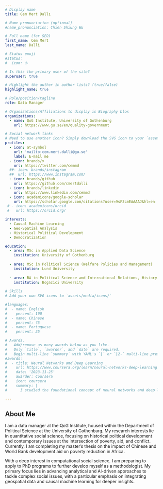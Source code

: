 ```yaml
---
# Display name
title: Cem Mert Dallı

# Name pronunciation (optional)
#name_pronunciation: Chien Shiung Wu

# Full name (for SEO)
first_name: Cem Mert
last_name: Dalli

# Status emoji
#status:
#  icon: ☕️

# Is this the primary user of the site?
superuser: true

# Highlight the author in author lists? (true/false)
highlight_name: true

# Role/position/tagline
role: Data Manager

# Organizations/Affiliations to display in Biography blox
organizations:
  - name: QoG Institute, University of Gothenburg
    url: https://www.gu.se/en/quality-government

# Social network links
# Need to use another icon? Simply download the SVG icon to your `assets/media/icons/` folder.
profiles:
  - icon: at-symbol
    url: 'mailto:cem.mert.dalli@gu.se'
    label: E-mail me
  - icon: brands/x
    url: https://twitter.com/cemmd
  ##- icon: brands/instagram
  ##  url: https://www.instagram.com/
  - icon: brands/github
    url: https://github.com/cmertdalli
  - icon: brands/linkedin
    url: https://www.linkedin.com/cemmd
  - icon: academicons/google-scholar
    url: https://scholar.google.com/citations?user=9sF3LmEAAAAJ&hl=en
 # - icon: academicons/orcid
 #   url: https://orcid.org/

interests:
  - Causal Machine Learning
  - Geo-Spatial Analysis
  - Historical Political Development
  - Democratization

education:
  - area: MSc in Applied Data Science
    institution: University of Gothenburg
  
  - area: MSc in Political Science (Welfare Policies and Management)
    institution: Lund University
   
  - area: BA in Political Science and International Relations, History
    institution: Bogazici University
 
# Skills
# Add your own SVG icons to `assets/media/icons/`

#languages:
#  - name: English
#    percent: 100
#  - name: Chinese
#    percent: 75
#  - name: Portuguese
#    percent: 25

# Awards.
#   Add/remove as many awards below as you like.
#   Only `title`, `awarder`, and `date` are required.
#   Begin multi-line `summary` with YAML's `|` or `|2-` multi-line prefix and indent 2 spaces below.
#awards:
#  - title: Neural Networks and Deep Learning
#    url: https://www.coursera.org/learn/neural-networks-deep-learning
#    date: '2023-11-25'
#    awarder: Coursera
#    icon: coursera
#    summary: |
#      I studied the foundational concept of neural networks and deep learning. By the end, I was familiar with the significant technological trends #driving the rise of deep learning; build, train, and apply fully connected deep neural networks; implement efficient (vectorized) neural networks; # #identify key parameters in a neural network’s architecture; and apply deep learning to your own applications.

---
```

## About Me

I am a data manager at the QoG Institute, housed within the Department of Political Science at the University of Gothenburg. My research interests lie in quantitative social science, focusing on historical political development and contemporary issues at the intersection of poverty, aid, and conflict. Currently, I am completing my master’s thesis on the impact of Chinese and World Bank development aid on poverty reduction in Africa.

With a deep interest in computational social science, I am preparing to apply to PhD programs to further develop myself as a methodologist. My primary focus lies in advancing analytical and AI-driven approaches to tackle complex social issues, with a particular emphasis on integrating geospatial data and causal machine learning for deeper insights.
